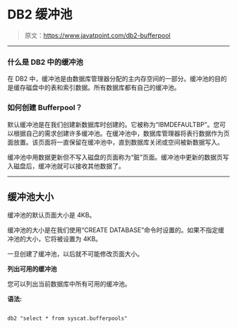 # DB2 缓冲池

> 原文：<https://www.javatpoint.com/db2-bufferpool>

* * *

### 什么是 DB2 中的缓冲池

在 DB2 中，缓冲池是由数据库管理器分配的主内存空间的一部分。缓冲池的目的是缓存磁盘中的表和索引数据。所有数据库都有自己的缓冲池。

### 如何创建 Bufferpool？

默认缓冲池是在我们创建新数据库时创建的。它被称为“IBMDEFAULTBP”。您可以根据自己的需求创建许多缓冲池。在缓冲池中，数据库管理器将表行数据作为页面放置。该页面将一直保留在缓冲池中，直到数据库关闭或空间被新数据写入。

缓冲池中用数据更新但不写入磁盘的页面称为“脏”页面。缓冲池中更新的数据页写入磁盘后，缓冲池就可以接收其他数据了。

* * *

## 缓冲池大小

缓冲池的默认页面大小是 4KB。

缓冲池的大小是在我们使用“CREATE DATABASE”命令时设置的。如果不指定缓冲池的大小，它将被设置为 4KB。

一旦创建了缓冲池，以后就不可能修改页面大小。

**列出可用的缓冲池**

您可以列出当前数据库中所有可用的缓冲池。

**语法:**

```

db2 "select * from syscat.bufferpools"  

```